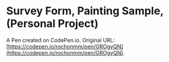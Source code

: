 # Survey Form, Painting Sample, (Personal Project)

A Pen created on CodePen.io. Original URL: [https://codepen.io/rochonmm/pen/GROgyQN](https://codepen.io/rochonmm/pen/GROgyQN).

